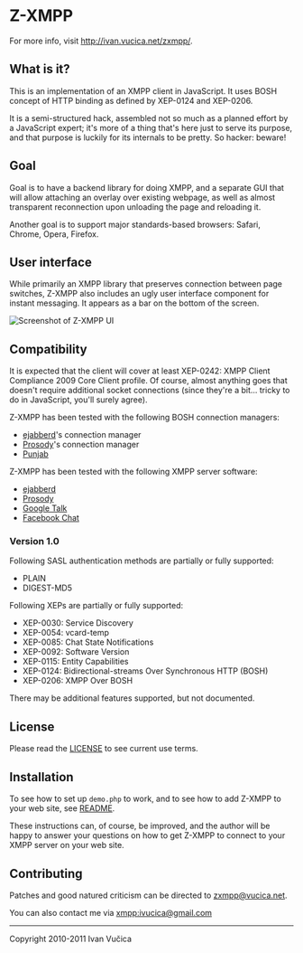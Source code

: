 # Z-XMPP #

For more info, visit <http://ivan.vucica.net/zxmpp/>.

## What is it? ##
This is an implementation of an XMPP client in JavaScript. It uses BOSH concept 
of HTTP binding as defined by XEP-0124 and XEP-0206. 

It is a semi-structured hack, assembled not so much as a planned effort by 
a JavaScript expert; it's more of a thing that's here just to serve its purpose,
and that purpose is luckily for its internals to be pretty. So hacker: beware!

## Goal ##

Goal is to have a backend library for doing XMPP, and a separate GUI that will
allow attaching an overlay over existing webpage, as well as almost transparent
reconnection upon unloading the page and reloading it.

Another goal is to support major standards-based browsers: Safari, Chrome,
Opera, Firefox.

## User interface ##

While primarily an XMPP library that preserves connection between page switches, Z-XMPP also includes an ugly user interface component for instant messaging. It appears as a bar on the bottom of the screen.

![Screenshot of Z-XMPP UI](http://ivan.vucica.net/zxmpp/screenshot.png)

## Compatibility ##

It is expected that the client will cover at least XEP-0242: XMPP Client
Compliance 2009 Core Client profile. Of course, almost anything goes that
doesn't require additional socket connections (since they're a bit... tricky
to do in JavaScript, you'll surely agree).

Z-XMPP has been tested with the following BOSH connection managers:

* [ejabberd](http://ejabberd.im/)'s connection manager
* [Prosody](http://prosody.im/)'s connection manager
* [Punjab](http://punjab.sourceforge.net/)

Z-XMPP has been tested with the following XMPP server software:

* [ejabberd](http://ejabberd.im/)
* [Prosody](http://prosody.im/)
* [Google Talk](http://talk.google.com/)
* [Facebook Chat](http://www.facebook.com/help/?page=1164)

### Version 1.0 ###

Following SASL authentication methods are partially or fully supported:

* PLAIN
* DIGEST-MD5

Following XEPs are partially or fully supported:

* XEP-0030: Service Discovery
* XEP-0054: vcard-temp
* XEP-0085: Chat State Notifications
* XEP-0092: Software Version
* XEP-0115: Entity Capabilities
* XEP-0124: Bidirectional-streams Over Synchronous HTTP (BOSH)
* XEP-0206: XMPP Over BOSH

There may be additional features supported, but not documented.

## License ##

Please read the [LICENSE](LICENSE) to see current use terms.

## Installation ##

To see how to set up `demo.php` to work, and to see how to add Z-XMPP to your
web site, see [README](README.md).

These instructions can, of course, be improved, and the author will be
happy to answer your questions on how to get Z-XMPP to connect to your
XMPP server on your web site.

## Contributing ##

Patches and good natured criticism can be directed to <zxmpp@vucica.net>.

You can also contact me via <xmpp:ivucica@gmail.com>

- - -

Copyright 2010-2011 Ivan Vučica

